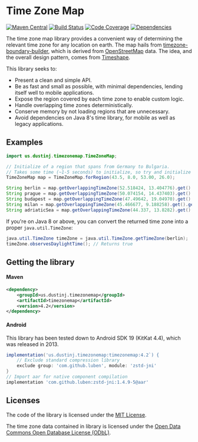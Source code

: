 # Time Zone Map
[![Maven Central](https://maven-badges.herokuapp.com/maven-central/us.dustinj.timezonemap/timezonemap/badge.svg)](https://maven-badges.herokuapp.com/maven-central/us.dustinj.timezonemap/timezonemap)
[![Build Status](https://travis-ci.com/dustin-johnson/timezonemap.svg?branch=master)](https://travis-ci.com/dustin-johnson/timezonemap)
[![Code Coverage](https://img.shields.io/codecov/c/github/dustin-johnson/timezonemap/master.svg)](https://codecov.io/gh/dustin-johnson/timezonemap/branch/master)
[![Dependencies](https://img.shields.io/librariesio/github/dustin-johnson/timezonemap.svg)](https://libraries.io/github/dustin-johnson/timezonemap)

The time zone map library provides a convenient way of determining the relevant time zone for any location on earth.
The map hails from [timezone-boundary-builder](https://github.com/evansiroky/timezone-boundary-builder), 
which is derived from [OpenStreetMap](https://www.openstreetmap.org/) data. The idea, and the overall design pattern, 
comes from [Timeshape](https://github.com/RomanIakovlev/timeshape).

This library seeks to:
* Present a clean and simple API.
* Be as fast and small as possible, with minimal dependencies, lending itself well to mobile applications.
* Expose the region covered by each time zone to enable custom logic.
* Handle overlapping time zones deterministically.
* Conserve memory by not loading regions that are unnecessary.
* Avoid dependencies on Java 8's time library, for mobile as well as legacy applications.

## Examples
```java
import us.dustinj.timezonemap.TimeZoneMap;

// Initialize of a region that spans from Germany to Bulgaria.
// Takes some time (~1-5 seconds) to initialize, so try and initialize only once and keep it.
TimeZoneMap map = TimeZoneMap.forRegion(43.5, 8.0, 53.00, 26.0);

String berlin = map.getOverlappingTimeZone(52.518424, 13.404776).get().getZoneId(); // Returns "Europe/Berlin"
String prague = map.getOverlappingTimeZone(50.074154, 14.437403).get().getZoneId(); // Returns "Europe/Prague"
String budapest = map.getOverlappingTimeZone(47.49642, 19.04970).get().getZoneId(); // Returns "Europe/Budapest"
String milan = map.getOverlappingTimeZone(45.466677, 9.188258).get().getZoneId();   // Returns "Europe/Rome"
String adriaticSea = map.getOverlappingTimeZone(44.337, 13.8282).get().getZoneId(); // Returns "Etc/GMT-1"
```

If you're on Java 8 or above, you can convert the returned time zone into a proper `java.util.TimeZone`:
```java
java.util.TimeZone timeZone = java.util.TimeZone.getTimeZone(berlin);
timeZone.observesDaylightTime(); // Returns true
```

## Getting the library
#### Maven
```xml
<dependency>
    <groupId>us.dustinj.timezonemap</groupId>
    <artifactId>timezonemap</artifactId>
    <version>4.2</version>
</dependency>
```

#### Android
This library has been tested down to Android SDK 19 (KitKat 4.4), which was released in 2013.

```gradle
implementation('us.dustinj.timezonemap:timezonemap:4.2`) {
    // Exclude standard compression library
    exclude group: 'com.github.luben', module: 'zstd-jni'
}
// Import aar for native component compilation
implementation 'com.github.luben:zstd-jni:1.4.9-5@aar'
```

## Licenses
The code of the library is licensed under the [MIT License](https://opensource.org/licenses/MIT).

The time zone data contained in library is licensed under the [Open Data Commons Open Database License (ODbL)](http://opendatacommons.org/licenses/odbl/).